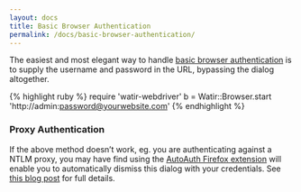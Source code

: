 ```yaml
---
layout: docs
title: Basic Browser Authentication
permalink: /docs/basic-browser-authentication/
---
```


The easiest and most elegant way to handle [basic browser authentication](http://en.wikipedia.org/wiki/Basic_access_authentication) is to supply the username and password in the URL, bypassing the dialog altogether.

{% highlight ruby %}
require 'watir-webdriver'
b = Watir::Browser.start 'http://admin:password@yourwebsite.com'
{% endhighlight %}

### Proxy Authentication

If the above method doesn’t work, eg. you are authenticating against a NTLM proxy, you may have find using the [AutoAuth Firefox extension](https://addons.mozilla.org/en-us/firefox/addon/autoauth/) will enable you to automatically dismiss this dialog with your credentials. See [this blog post](http://watirmelon.com/2012/06/27/automatic-firefox-authentication-when-using-selenium-webdriver-with-autoauth/) for full details.
